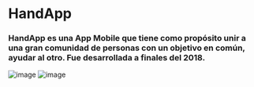 # HandApp
<h3>HandApp es una App Mobile que tiene como propósito unir a una gran comunidad de personas con un objetivo en común, ayudar al otro. Fue desarrollada a finales del 2018.</h3>

![image](https://github.com/gdisciglio/HandApp/blob/main/Mockup/handapp_mockup02.png)
![image](https://raw.githubusercontent.com/gdisciglio/HandApp/main/Mockup/handapp_mockup02.png)

